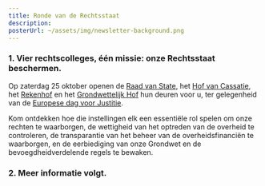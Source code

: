 ```yaml
---
title: Ronde van de Rechtsstaat
description: 
posterUrl: ~/assets/img/newsletter-background.png
---
```


### 1. Vier rechtscolleges, één missie: onze Rechtsstaat beschermen.
Op zaterdag 25 oktober openen de [Raad van State](https://www.raadvst-consetat.be/?page=index&lang=nl), het [Hof van Cassatie](https://www.cass.be/nl/), het [Rekenhof](https://www.ccrek.be/nl) en het [Grondwettelijk Hof](https://www.const-court.be/nl/) hun deuren voor u, ter gelegenheid van de [Europese dag voor Justitie](https://europe-day.europa.eu/index_nl).

Kom ontdekken hoe die instellingen elk een essentiële rol spelen om onze rechten te waarborgen, de wettigheid van het optreden van de overheid te controleren, de transparantie van het beheer van de overheidsfinanciën te waarborgen, en de eerbiediging van onze Grondwet en de bevoegdheidverdelende regels te bewaken.

### 2. Meer informatie volgt.
